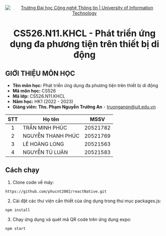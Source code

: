 <!-- Banner -->
<p align="center">
  <a href="https://www.uit.edu.vn/" title="Trường Đại học Công nghệ Thông tin" style="border: none;">
    <img src="https://i.imgur.com/WmMnSRt.png" alt="Trường Đại học Công nghệ Thông tin | University of Information Technology">
  </a>
</p>
<!-- Title -->
<h1 align="center"><b>CS526.N11.KHCL - Phát triển ứng dụng đa phương tiện trên thiết bị di động</b></h1>


## GIỚI THIỆU MÔN HỌC
* **Tên môn học:** Phát triển ứng dụng đa phương tiện trên thiết bị di động
* **Mã môn học:** CS526
* **Mã lớp:** CS526.N11.KHCL
* **Năm học:** HK1 (2022 - 2023)
* **Giảng viên:** **Ths. Phạm Nguyễn Trường An** - <truonganpn@uit.edu.vn>


| STT | Họ tên | MSSV |
| :---: | --- | --- |
| 1 | TRẦN MINH PHÚC | 20521782 |
| 2 | NGUYỄN THANH PHÚC | 20521769 |
| 3 | LÊ HOÀNG LONG | 20521563 |
| 4 | NGUYỄN TÚ LUÂN | 20521583 |

## Cách chạy

  1.  Clone code về máy:

    https://github.com/phucnt2002/reactNative.git
    
  2.  Cài đặt các thư viện cần thiết của ứng dụng trong thư mục packages.js:


    npm install
    
  3.  Chạy ứng dụng và quét mã QR code trên ứng dụng expo:

    npm start



<!-- Footer -->
